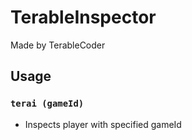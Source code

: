 # TerableInspector

Made by TerableCoder

## Usage
### `terai (gameId)` 
- Inspects player with specified gameId